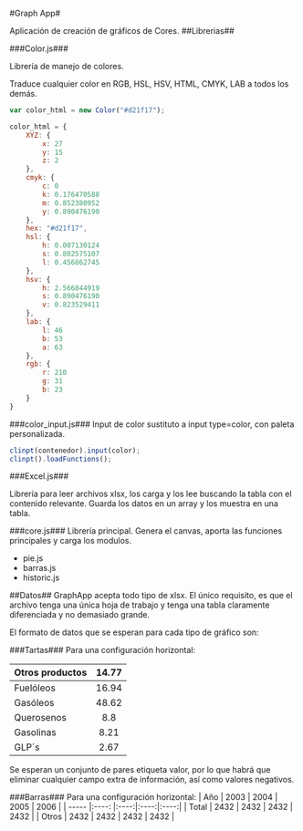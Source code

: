 #Graph App#

Aplicación de creación de gráficos de Cores.
##Librerias##

###Color.js###

Librería de manejo de colores.

Traduce cualquier color en RGB, HSL, HSV, HTML, CMYK, LAB a todos los demás.

```JavaScript
var color_html = new Color("#d21f17");

color_html = {
    XYZ: {
        x: 27
        y: 15
        z: 2
    },
    cmyk: {
        c: 0
        k: 0.176470588
        m: 0.852380952
        y: 0.890476190
    },
    hex: "#d21f17",
    hsl: {
        h: 0.007130124
        s: 0.802575107
        l: 0.456862745
    },
    hsv: {
        h: 2.566844919
        s: 0.890476190
        v: 0.823529411
    },
    lab: {
        l: 46
        b: 53
        a: 63
    },
    rgb: {
        r: 210
        g: 31
        b: 23
    }
}
```

###color_input.js###
Input de color sustituto a input type=color, con paleta personalizada.

```JavaScript
clinpt(contenedor).input(color);
clinpt().loadFunctions();
```
###Excel.js###

Librería para leer archivos xlsx, los carga y los lee buscando la tabla con el contenido relevante.
Guarda los datos en un array y los muestra en una tabla.


###core.js###
Librería principal.
Genera el canvas, aporta las funciones principales y carga los modulos.

* pie.js
* barras.js
* historic.js

##Datos##
GraphApp acepta todo tipo de xlsx.
El único requisito, es que el archivo tenga una única hoja de trabajo y tenga una tabla claramente diferenciada y no demasiado grande.

El formato de datos que se esperan para cada tipo de gráfico son:

###Tartas###
Para una configuración horizontal:

| Otros productos  | 14.77  |
| ------------- |:-------------:|
| Fuelóleos  | 16.94  |
| Gasóleos  | 48.62  |
| Querosenos  | 8.8  |
| Gasolinas  | 8.21  |
| GLP´s  | 2.67  |

Se esperan un conjunto de pares etiqueta valor, por lo que habrá que eliminar cualquier campo extra de información, así como valores negativos.

###Barras###
Para una configuración horizontal:
| Año   | 2003  | 2004 | 2005 | 2006 |
| ----- |:----: |:----:|:----:|:----:|
| Total | 2432  | 2432 | 2432 | 2432 |
| Otros | 2432  | 2432 | 2432 | 2432 |

